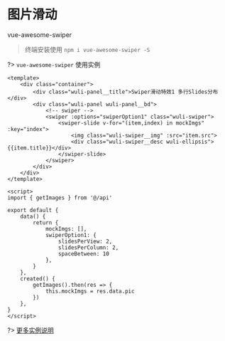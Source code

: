 # 图片滑动

vue-awesome-swiper

> 终端安装使用 `npm i vue-awesome-swiper -S`

?> `vue-awesome-swiper` 使用实例

``` vue
<template>
    <div class="container">
        <div class="wuli-panel__title">Swiper滑动特效1 多行Slides分布</div>
        <div class="wuli-panel wuli-panel__bd">
            <!-- swiper -->
            <swiper :options="swiperOption1" class="wuli-swiper">
                <swiper-slide v-for="(item,index) in mockImgs" :key="index">
                    <img class="wuli-swiper__img" :src="item.src">
                    <div class="wuli-swiper__desc wuli-ellipsis">{{item.title}}</div>
                </swiper-slide>
            </swiper>
        </div>
    </div>
</template>

<script>
import { getImages } from '@/api'

export default {
    data() {
        return {
            mockImgs: [],
            swiperOption1: {
                slidesPerView: 2,
                slidesPerColumn: 2,
                spaceBetween: 10
            },
        }
    },
    created() {
        getImages().then(res => {
            this.mockImgs = res.data.pic
        })
    },
}
</script>
```

?> [更多实例说明](https://github.com/Aaron52077/wuli-ui-vue/blob/master/src/views/swiperPreview/index.vue)

